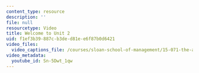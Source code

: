 ```yaml
---
content_type: resource
description: ''
file: null
resourcetype: Video
title: Welcome to Unit 2
uid: f1ef3b39-887c-b3de-d81e-e6f87b0d6421
video_files:
  video_captions_file: /courses/sloan-school-of-management/15-071-the-analytics-edge-spring-2017/linear-regression/welcome-to-unit-2/welcome-to-unit-2-1/Sn-5Dwt_1qw.vtt
video_metadata:
  youtube_id: Sn-5Dwt_1qw
---
```

